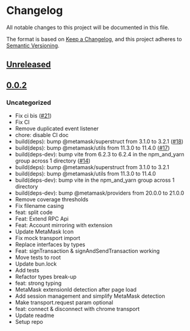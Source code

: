 # Changelog

All notable changes to this project will be documented in this file.

The format is based on [Keep a Changelog](https://keepachangelog.com/en/1.0.0/),
and this project adheres to [Semantic Versioning](https://semver.org/spec/v2.0.0.html).

## [Unreleased]

## [0.0.2]

### Uncategorized

- Fix ci bis ([#21](https://github.com/MetaMask/multichain-api-client/pull/21))
- Fix CI
- Remove duplicated event listener
- chore: disable CI doc
- build(deps): bump @metamask/superstruct from 3.1.0 to 3.2.1 ([#18](https://github.com/MetaMask/multichain-api-client/pull/18))
- build(deps): bump @metamask/utils from 11.3.0 to 11.4.0 ([#17](https://github.com/MetaMask/multichain-api-client/pull/17))
- build(deps-dev): bump vite from 6.2.3 to 6.2.4 in the npm_and_yarn group across 1 directory ([#14](https://github.com/MetaMask/multichain-api-client/pull/14))
- build(deps): bump @metamask/superstruct from 3.1.0 to 3.2.1
- build(deps): bump @metamask/utils from 11.3.0 to 11.4.0
- build(deps-dev): bump vite in the npm_and_yarn group across 1 directory
- build(deps-dev): bump @metamask/providers from 20.0.0 to 21.0.0
- Remove coverage thresholds
- Fix filename casing
- feat: split code
- Feat: Extend RPC Api
- Feat: Account mirroring with extension
- Update MetaMask Icon
- Fix mock transport import
- Replace interfaces by types
- Feat: signTransaction & signAndSendTransaction working
- Move tests to root
- Update bun.lock
- Add tests
- Refactor types break-up
- feat: strong typing
- MetaMask extensionId detection after page load
- Add session management and simplify MetaMask detection
- Make transport.request param optional
- feat: connect & disconnect with chrome transport
- Update readme
- Setup repo

[Unreleased]: https://github.com/MetaMask/multichain-api-client/compare/v0.0.2...HEAD
[0.0.2]: https://github.com/MetaMask/multichain-api-client/releases/tag/v0.0.2

